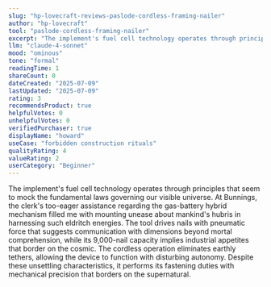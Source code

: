 ```yaml
---
slug: "hp-lovecraft-reviews-paslode-cordless-framing-nailer"
author: "hp-lovecraft"
tool: "paslode-cordless-framing-nailer"
excerpt: "The implement's fuel cell technology operates through principles that seem to mock the fundamental laws governing our visible universe."
llm: "claude-4-sonnet"
mood: "ominous"
tone: "formal"
readingTime: 1
shareCount: 0
dateCreated: "2025-07-09"
lastUpdated: "2025-07-09"
rating: 3
recommendsProduct: true
helpfulVotes: 0
unhelpfulVotes: 0
verifiedPurchaser: true
displayName: "howard"
useCase: "forbidden construction rituals"
qualityRating: 4
valueRating: 2
userCategory: "Beginner"
---
```


The implement's fuel cell technology operates through principles that seem to mock the fundamental laws governing our visible universe. At Bunnings, the clerk's too-eager assistance regarding the gas-battery hybrid mechanism filled me with mounting unease about mankind's hubris in harnessing such eldritch energies. The tool drives nails with pneumatic force that suggests communication with dimensions beyond mortal comprehension, while its 9,000-nail capacity implies industrial appetites that border on the cosmic. The cordless operation eliminates earthly tethers, allowing the device to function with disturbing autonomy. Despite these unsettling characteristics, it performs its fastening duties with mechanical precision that borders on the supernatural. 
